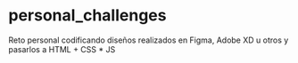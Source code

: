 # personal_challenges
Reto personal codificando diseños realizados en Figma, Adobe XD u otros y pasarlos a HTML + CSS * JS
